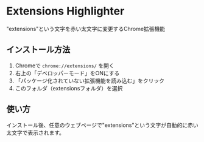 # Extensions Highlighter

"extensions"という文字を赤い太文字に変更するChrome拡張機能

## インストール方法

1. Chromeで `chrome://extensions/` を開く
2. 右上の「デベロッパーモード」をONにする
3. 「パッケージ化されていない拡張機能を読み込む」をクリック
4. このフォルダ（extensionsフォルダ）を選択

## 使い方

インストール後、任意のウェブページで"extensions"という文字が自動的に赤い太文字で表示されます。

